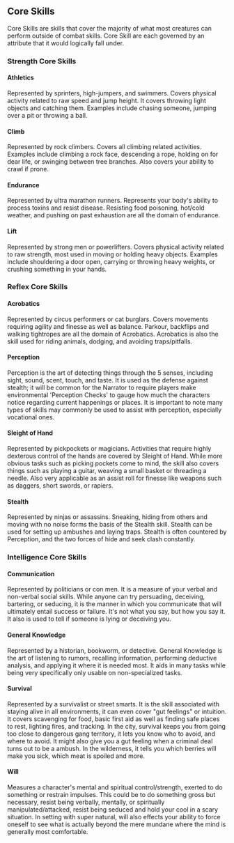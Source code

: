 ## Core Skills

Core Skills are skills that cover the majority of what most creatures can perform outside of combat skills. Core Skill are each governed by an attribute that it would logically fall under.

### Strength Core Skills

#### Athletics

Represented by sprinters, high-jumpers, and swimmers. Covers physical activity related to raw speed and jump height. It covers throwing light objects and catching them. Examples include chasing someone, jumping over a pit or throwing a ball.

#### Climb

Represented by rock climbers. Covers all climbing related activities. Examples include climbing a rock face, descending a rope, holding on for dear life, or swinging between tree branches. Also covers your ability to crawl if prone.

#### Endurance

Represented by ultra marathon runners. Represents your body's ability to process toxins and resist disease. Resisting food poisoning, hot/cold weather, and pushing on past exhaustion are all the domain of endurance.

#### Lift

Represented by strong men or powerlifters. Covers physical activity related to raw strength, most used in moving or holding heavy objects. Examples include shouldering a door open, carrying or throwing heavy weights, or crushing something in your hands.

### Reflex Core Skills

#### Acrobatics

Represented by circus performers or cat burglars. Covers movements requiring agility and finesse as well as balance. Parkour, backflips and walking tightropes are all the domain of Acrobatics. Acrobatics is also the skill used for riding animals, dodging, and avoiding traps/pitfalls.

#### Perception

Perception is the art of detecting things through the 5 senses, including sight, sound, scent, touch, and taste. It is used as the defense against stealth; it will be common for the Narrator to require players make environmental 'Perception Checks' to gauge how much the characters notice regarding current happenings or places. It is important to note many types of skills may commonly be used to assist with perception, especially vocational ones.

#### Sleight of Hand

Represented by pickpockets or magicians. Activities that require highly dexterous control of the hands are covered by Sleight of Hand. While more obvious tasks such as picking pockets come to mind, the skill also covers things such as playing a guitar, weaving a small basket or threading a needle. Also very applicable as an assist roll for finesse like weapons such as daggers, short swords, or rapiers.

#### Stealth

Represented by ninjas or assassins. Sneaking, hiding from others and moving with no noise forms the basis of the Stealth skill. Stealth can be used for setting up ambushes and laying traps. Stealth is often countered by Perception, and the two forces of hide and seek clash constantly.

### Intelligence Core Skills

#### Communication

Represented by politicians or con men. It is a measure of your verbal and non-verbal social skills. While anyone can try persuading, deceiving, bartering, or seducing, it is the manner in which you communicate that will ultimately entail success or failure. It's not what you say, but how you say it. It also is used to tell if someone is lying or deceiving you.

#### General Knowledge

Represented by a historian, bookworm, or detective. General Knowledge is the art of listening to rumors, recalling information, performing deductive analysis, and applying it where it is needed most. It aids in many tasks while being very specifically only usable on non-specialized tasks.

#### Survival

Represented by a survivalist or street smarts. It is the skill associated with staying alive in all environments, it can even cover "gut feelings" or intuition. It covers scavenging for food, basic first aid as well as finding safe places to rest, lighting fires, and tracking. In the city, survival keeps you from going too close to dangerous gang territory, it lets you know who to avoid, and where to avoid. It might also give you a gut feeling when a criminal deal turns out to be a ambush. In the wilderness, it tells you which berries will make you sick, which meat is spoiled and more.

#### Will

Measures a character's mental and spiritual control/strength, exerted to do something or restrain impulses. This could be to do something gross but necessary, resist being verbally, mentally, or spiritually manipulated/attacked, resist being seduced and hold your cool in a scary situation. In setting with super natural, will also effects your ability to force oneself to see what is actually beyond the mere mundane where the mind is generally most comfortable.
